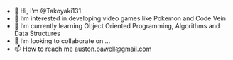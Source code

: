 - 👋 Hi, I’m @Takoyaki131
- 👀 I’m interested in developing video games like Pokemon and Code Vein
- 🌱 I’m currently learning Object Oriented Programming, Algorithms and Data Structures
- 💞️ I’m looking to collaborate on ...
- 📫 How to reach me auston.pawell@gmail.com

<!---
Takoyaki131/Takoyaki131 is a ✨ special ✨ repository because its `README.md` (this file) appears on your GitHub profile.
You can click the Preview link to take a look at your changes.
--->
